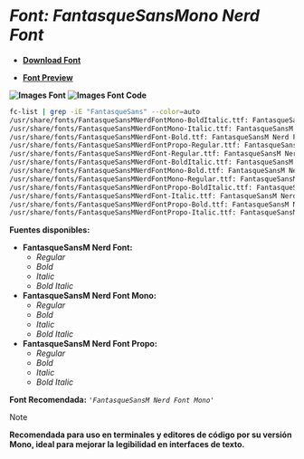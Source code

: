 <!-- Autor: Daniel Benjamin Perez Morales -->
<!-- GitHub: https://github.com/DanielBenjaminPerezMoralesDev13 -->
<!-- GitLab: https://gitlab.com/DanielBenjaminPerezMoralesDev13 -->
<!-- Correo electrónico: danielperezdev@proton.me -->

# ***Font: FantasqueSansMono Nerd Font***

- **[Download Font](https://github.com/ryanoasis/nerd-fonts/releases/download/v3.2.1/FantasqueSansMono.zip "https://github.com/ryanoasis/nerd-fonts/releases/download/v3.2.1/FantasqueSansMono.zip")**

- **[Font Preview](https://www.programmingfonts.org/#fantasque-sans "https://www.programmingfonts.org/#fantasque-sans")**

**![Images Font](../../Fonts/FantasqueSansMono%20Nerd%20Font.png "Fonts/FantasqueSansMono Nerd Font.png")**
**![Images Font Code](../../Font%20Images%20Code/FantasqueSansMono%20Nerd%20Font%20Code.png "Font Images Code/FantasqueSansMono Nerd Font Code.png")**

```bash
fc-list | grep -iE "FantasqueSans" --color=auto
/usr/share/fonts/FantasqueSansMNerdFontMono-BoldItalic.ttf: FantasqueSansM Nerd Font Mono:style=Bold Italic
/usr/share/fonts/FantasqueSansMNerdFontMono-Italic.ttf: FantasqueSansM Nerd Font Mono:style=Italic
/usr/share/fonts/FantasqueSansMNerdFont-Bold.ttf: FantasqueSansM Nerd Font:style=Bold
/usr/share/fonts/FantasqueSansMNerdFontPropo-Regular.ttf: FantasqueSansM Nerd Font Propo:style=Regular
/usr/share/fonts/FantasqueSansMNerdFont-Regular.ttf: FantasqueSansM Nerd Font:style=Regular
/usr/share/fonts/FantasqueSansMNerdFont-BoldItalic.ttf: FantasqueSansM Nerd Font:style=Bold Italic
/usr/share/fonts/FantasqueSansMNerdFontMono-Bold.ttf: FantasqueSansM Nerd Font Mono:style=Bold
/usr/share/fonts/FantasqueSansMNerdFontMono-Regular.ttf: FantasqueSansM Nerd Font Mono:style=Regular
/usr/share/fonts/FantasqueSansMNerdFontPropo-BoldItalic.ttf: FantasqueSansM Nerd Font Propo:style=Bold Italic
/usr/share/fonts/FantasqueSansMNerdFont-Italic.ttf: FantasqueSansM Nerd Font:style=Italic
/usr/share/fonts/FantasqueSansMNerdFontPropo-Bold.ttf: FantasqueSansM Nerd Font Propo:style=Bold
/usr/share/fonts/FantasqueSansMNerdFontPropo-Italic.ttf: FantasqueSansM Nerd Font Propo:style=Italic
```

**Fuentes disponibles:**

- **FantasqueSansM Nerd Font:**
  - *Regular*
  - *Bold*
  - *Italic*
  - *Bold Italic*
- **FantasqueSansM Nerd Font Mono:**
  - *Regular*
  - *Bold*
  - *Italic*
  - *Bold Italic*
- **FantasqueSansM Nerd Font Propo:**
  - *Regular*
  - *Bold*
  - *Italic*
  - *Bold Italic*

**Font Recomendada:** *`'FantasqueSansM Nerd Font Mono'`*

> [!NOTE]
> **Recomendada para uso en terminales y editores de código por su versión Mono, ideal para mejorar la legibilidad en interfaces de texto.**
